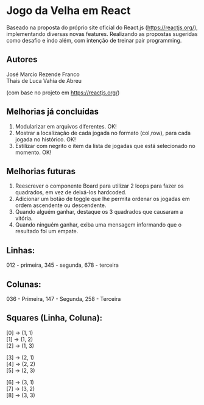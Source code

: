 # Jogo da Velha em React

Baseado na proposta do próprio site oficial do React.js (https://reactjs.org/), implementando diversas novas features.
Realizando as propostas sugeridas como desafio e indo além, com intenção de treinar pair programming.

## Autores

José Marcio Rezende Franco\
Thais de Luca Vahia de Abreu

(com base no projeto em https://reactjs.org/)

## Melhorias já concluídas
1. Modularizar em arquivos diferentes. OK!
2. Mostrar a localização de cada jogada no formato (col,row), para cada jogada no histórico. OK!
3. Estilizar com negrito o item da lista de jogadas que está selecionado no momento. OK!

## Melhorias futuras
1. Reescrever o componente Board para utilizar 2 loops para fazer os quadrados, em vez de deixá-los hardcoded.
2. Adicionar um botão de toggle que lhe permita ordenar os jogadas em ordem ascendente ou descendente.
3. Quando alguém ganhar, destaque os 3 quadrados que causaram a vitória.
4. Quando ninguém ganhar, exiba uma mensagem informando que o resultado foi um empate.

## Linhas:

012 - primeira, 345 - segunda, 678 - terceira

## Colunas:

036 - Primeira, 147 - Segunda, 258 - Terceira

## Squares (Linha, Coluna):

[0] -> (1, 1)\
[1] -> (1, 2)\
[2] -> (1, 3)

[3] -> (2, 1)\
[4] -> (2, 2)\
[5] -> (2, 3)

[6] -> (3, 1)\
[7] -> (3, 2)\
[8] -> (3, 3)
